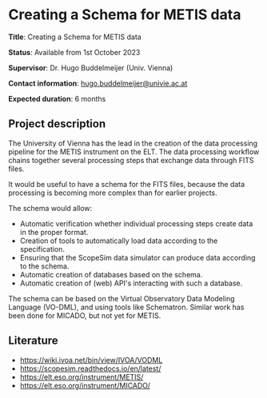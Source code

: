 # Creating a Schema for METIS data

**Title**: Creating a Schema for METIS data

**Status**: Available from 1st October 2023

**Supervisor**: Dr. Hugo Buddelmeijer (Univ. Vienna)

**Contact information**: hugo.buddelmeijer@univie.ac.at

**Expected duration**: 6 months


## Project description

The University of Vienna has the lead in the creation of the data processing pipeline for the METIS instrument on the ELT.
The data processing workflow chains together several processing steps that exchange data through FITS files.

It would be useful to have a schema for the FITS files, because the data processing is becoming more complex than for earlier projects.

The schema would allow:

- Automatic verification whether individual processing steps create data in the proper format.
- Creation of tools to automatically load data according to the specification.
- Ensuring that the ScopeSim data simulator can produce data according to the schema.
- Automatic creation of databases based on the schema.
- Automatic creation of (web) API's interacting with such a database.

The schema can be based on the Virtual Observatory Data Modeling Language (VO-DML), and using tools like Schematron. Similar work has been done for MICADO, but not yet for METIS.


## Literature

- https://wiki.ivoa.net/bin/view/IVOA/VODML
- https://scopesim.readthedocs.io/en/latest/
- https://elt.eso.org/instrument/METIS/
- https://elt.eso.org/instrument/MICADO/
